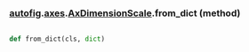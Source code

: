 ### [autofig](autofig.md).[axes](autofig.axes.md).[AxDimensionScale](autofig.axes.AxDimensionScale.md).from_dict (method)


```py

def from_dict(cls, dict)

```


